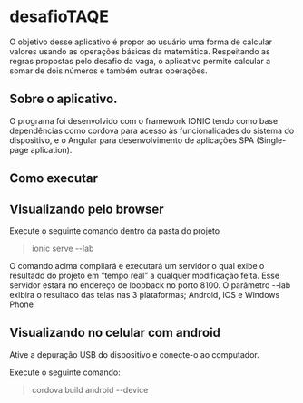 # desafioTAQE

O objetivo desse aplicativo é propor ao usuário uma forma de calcular valores usando as operações básicas da matemática. 
Respeitando as regras propostas pelo desafio da vaga, o aplicativo permite calcular a somar de dois números e também outras operações.

## Sobre o aplicativo.

O programa foi desenvolvido com o framework IONIC tendo como base dependências como cordova para acesso às funcionalidades do sistema do dispositivo, e o Angular para desenvolvimento de aplicações SPA (Single-page aplication).

## Como executar


## Visualizando pelo browser

Execute o seguinte comando dentro da pasta do projeto

> ionic serve --lab

O comando acima compilará e executará um servidor o qual exibe o resultado do projeto em “tempo real” a qualquer modificação feita.
Esse servidor estará no endereço de loopback no porto 8100.
O parâmetro --lab exibira o resultado das telas nas 3 plataformas; Android, IOS e Windows Phone


## Visualizando no celular com android

Ative a depuração USB do dispositivo e conecte-o ao computador.

Execute o seguinte comando:

> cordova build android --device